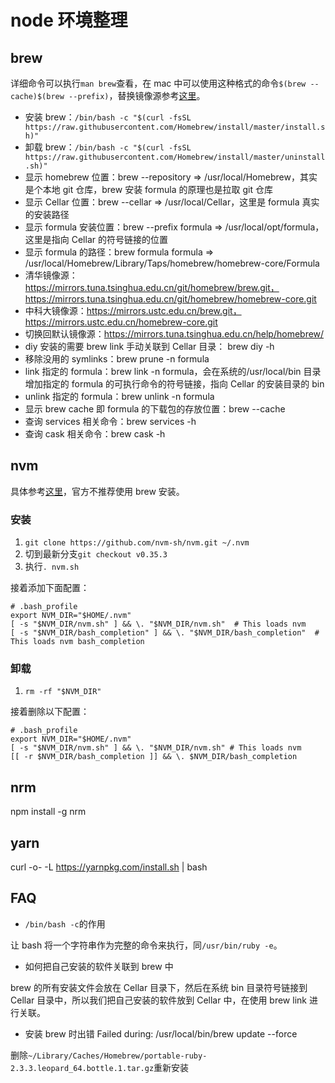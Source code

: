 # node 环境整理

## brew

详细命令可以执行`man brew`查看，在 mac 中可以使用这种格式的命令`$(brew --cache)$(brew --prefix)`，替换镜像源参考[这里](https://mirrors.tuna.tsinghua.edu.cn/help/homebrew/)。

- 安装 brew：`/bin/bash -c "$(curl -fsSL https://raw.githubusercontent.com/Homebrew/install/master/install.sh)"`
- 卸载 brew：`/bin/bash -c "$(curl -fsSL https://raw.githubusercontent.com/Homebrew/install/master/uninstall.sh)"`
- 显示 homebrew 位置：brew --repository => /usr/local/Homebrew，其实是个本地 git 仓库，brew 安装 formula 的原理也是拉取 git 仓库
- 显示 Cellar 位置：brew --cellar => /usr/local/Cellar，这里是 formula 真实的安装路径
- 显示 formula 安装位置：brew --prefix formula => /usr/local/opt/formula，这里是指向 Cellar 的符号链接的位置
- 显示 formula 的路径：brew formula formula => /usr/local/Homebrew/Library/Taps/homebrew/homebrew-core/Formula
- 清华镜像源：https://mirrors.tuna.tsinghua.edu.cn/git/homebrew/brew.git，https://mirrors.tuna.tsinghua.edu.cn/git/homebrew/homebrew-core.git
- 中科大镜像源：https://mirrors.ustc.edu.cn/brew.git，https://mirrors.ustc.edu.cn/homebrew-core.git
- 切换回默认镜像源：https://mirrors.tuna.tsinghua.edu.cn/help/homebrew/
- diy 安装的需要 brew link 手动关联到 Cellar 目录： brew diy -h
- 移除没用的 symlinks：brew prune -n formula
- link 指定的 formula：brew link -n formula，会在系统的/usr/local/bin 目录增加指定的 formula 的可执行命令的符号链接，指向 Cellar 的安装目录的 bin
- unlink 指定的 formula：brew unlink -n formula
- 显示 brew cache 即 formula 的下载包的存放位置：brew --cache
- 查询 services 相关命令：brew services -h
- 查询 cask 相关命令：brew cask -h

## nvm

具体参考[这里](https://github.com/nvm-sh/nvm#installing-and-updating)，官方不推荐使用 brew 安装。

### 安装

1. `git clone https://github.com/nvm-sh/nvm.git ~/.nvm`
2. 切到最新分支`git checkout v0.35.3`
3. 执行`. nvm.sh`

接着添加下面配置：

```shell
# .bash_profile
export NVM_DIR="$HOME/.nvm"
[ -s "$NVM_DIR/nvm.sh" ] && \. "$NVM_DIR/nvm.sh"  # This loads nvm
[ -s "$NVM_DIR/bash_completion" ] && \. "$NVM_DIR/bash_completion"  # This loads nvm bash_completion
```

### 卸载

1. `rm -rf "$NVM_DIR"`

接着删除以下配置：

```shell
# .bash_profile
export NVM_DIR="$HOME/.nvm"
[ -s "$NVM_DIR/nvm.sh" ] && \. "$NVM_DIR/nvm.sh" # This loads nvm
[[ -r $NVM_DIR/bash_completion ]] && \. $NVM_DIR/bash_completion
```

## nrm

npm install -g nrm

## yarn

curl -o- -L https://yarnpkg.com/install.sh | bash

## FAQ

- `/bin/bash -c`的作用

让 bash 将一个字符串作为完整的命令来执行，同`/usr/bin/ruby -e`。

- 如何把自己安装的软件关联到 brew 中

brew 的所有安装文件会放在 Cellar 目录下，然后在系统 bin 目录符号链接到 Cellar 目录中，所以我们把自己安装的软件放到 Cellar 中，在使用 brew link 进行关联。

- 安装 brew 时出错 Failed during: /usr/local/bin/brew update --force

删除`~/Library/Caches/Homebrew/portable-ruby-2.3.3.leopard_64.bottle.1.tar.gz`重新安装

